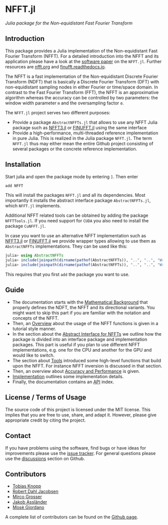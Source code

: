 # NFFT.jl

*Julia package for the Non-equidistant Fast Fourier Transform*

## Introduction

This package provides a Julia implementation of the Non-equidistant Fast Fourier Transform (NFFT).
For a detailed introduction into the NFFT and its application please have a look at the [software paper](http://LinkToArXiv.com) on the `NFFT.jl`. Further resources are [nfft.org](http://www.nfft.org) and [finufft.readthedocs.io](https://finufft.readthedocs.io).

The NFFT is a fast implementation of the Non-equidistant Discrete Fourier Transform (NDFT) that is
basically a Discrete Fourier Transform (DFT) with non-equidistant sampling nodes in either Fourier or time/space domain.
In contrast to the Fast Fourier Transform (FFT), the NFFT is an approximative algorithm whereas the accuracy can be controlled
by two parameters: the window width parameter `m` and the oversampling factor `σ`.

The `NFFT.jl` project serves two different purposes:
* Provide a package `AbstractNFFTs.jl` that allows to use any NFFT Julia package such as [NFFT3.jl](https://github.com/NFFT/NFFT3.jl) or [FINUFFT.jl](https://github.com/ludvigak/FINUFFT.jl) using the same interface
* Provide a high-performance, multi-threaded reference implementation in pure Julia. This is realized in the Julia package `NFFT.jl`.
The term `NFFT.jl` thus may either mean the entire Github project consisting of several packages or the concrete reference implementation.

## Installation

Start julia and open the package mode by entering `]`. Then enter
```julia
add NFFT
```
This will install the packages `NFFT.jl` and all its dependencies. Most importantly it installs the abstract interface package `AbstractNFFTs.jl`, which `NFFT.jl` implements.

Additional NFFT related tools can be obtained by adding the package `NFFTTools.jl`. If you need support for `CUDA` you also need to install the package `CuNFFT.jl`.

In case you want to use an alternative NFFT implementation such as [NFFT3.jl](https://github.com/NFFT/NFFT3.jl) or [FINUFFT.jl](https://github.com/ludvigak/FINUFFT.jl) we provide wrapper types allowing to use them as `AbstractNFFTs` implementations. They can be used like this:

```julia
julia> using AbstractNFFTs
julia> include(joinpath(dirname(pathof(AbstractNFFTs)), "..", "..", "Wrappers", "FINUFFT.jl"))
julia> include(joinpath(dirname(pathof(AbstractNFFTs)), "..", "..", "Wrappers", "NFFT3.jl"))
```
This requires that you first `add` the package you want to use. 

## Guide

* The documentation starts with the [Mathematical Background](@ref) that properly defines the NDFT, the NFFT and its directional variants. You might want to skip this part if you are familiar with the notation and concepts of the NFFT. 
* Then, an [Overview](@ref) about the usage of the NFFT functions is given in a tutorial style manner.  
* In the section about the [Abstract Interface for NFFTs](@ref) we outline how the package is divided into an interface package and implementation packages. This part is useful if you plan to use different NFFT implementations, e.g. one for the CPU and another for the GPU and would like to switch.
* The section about [Tools](@ref) introduced some high-level functions that build upon the NFFT. For instance NFFT inversion is discussed in that section.
* Then, an overview about [Accuracy and Performance](@ref) is given.
* [Implementation](@ref) outlines some implementation details.
* Finally, the documentation contains an [API](@ref) index.



## License / Terms of Usage

The source code of this project is licensed under the MIT license. This implies that
you are free to use, share, and adapt it. However, please give appropriate credit
by citing the project.

## Contact

If you have problems using the software, find bugs or have ideas for improvements please use
the [issue tracker](https://github.com/JuliaMath/NFFT.jl/issues). For general questions please use
the [discussions](https://github.com/JuliaMath/NFFT.jl/discussions) section on Github.

## Contributors

* [Tobias Knopp](https://www.tuhh.de/ibi/people/tobias-knopp-head-of-institute.html)
* [Robert Dahl Jacobsen](https://github.com/robertdj)
* [Mirco Grosser](https://github.com/migrosser)
* [Jakob Assländer](https://med.nyu.edu/faculty/jakob-asslaender)
* [Mosè Giordano](https://github.com/giordano)

A complete list of contributors can be found on the [Github page](https://github.com/JuliaMath/NFFT.jl/graphs/contributors).